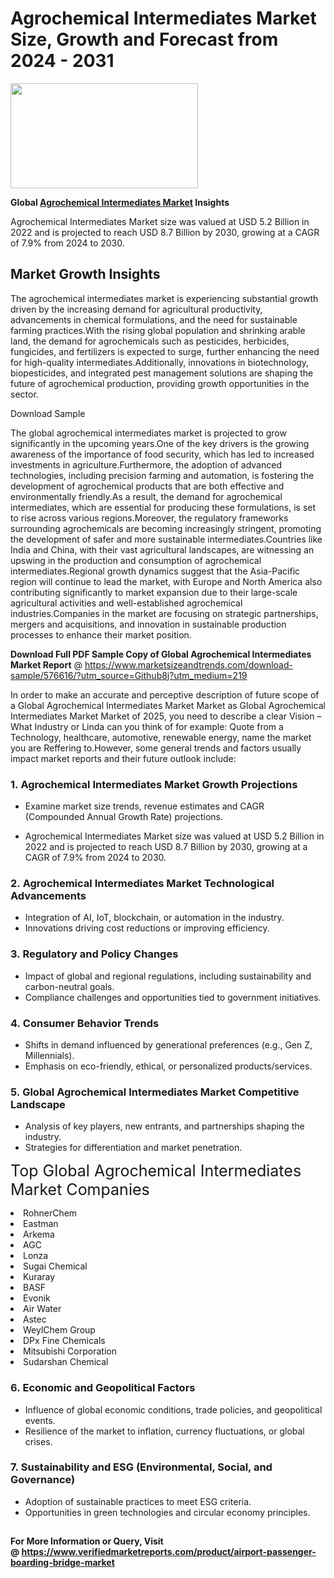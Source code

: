<H1>Agrochemical Intermediates Market Size, Growth and Forecast from 2024 - 2031</H1><img class="aligncenter size-medium wp-image-584254" src="https://thirdeyenews.in/wp-content/uploads/2024/09/Global-Market-Research-300x168.jpeg" alt="" width="300" height="168" /><p><strong>Global&nbsp;<a href="https://www.marketsizeandtrends.com/download-sample/576616/?utm_source=Github8j?utm_medium=219">Agrochemical Intermediates Market</a> Insights</strong></p><p>Agrochemical Intermediates Market size was valued at USD 5.2 Billion in 2022 and is projected to reach USD 8.7 Billion by 2030, growing at a CAGR of 7.9% from 2024 to 2030.</p><p><h2>Market Growth Insights</h2> <p>The agrochemical intermediates market is experiencing substantial growth driven by the increasing demand for agricultural productivity, advancements in chemical formulations, and the need for sustainable farming practices.With the rising global population and shrinking arable land, the demand for agrochemicals such as pesticides, herbicides, fungicides, and fertilizers is expected to surge, further enhancing the need for high-quality intermediates.Additionally, innovations in biotechnology, biopesticides, and integrated pest management solutions are shaping the future of agrochemical production, providing growth opportunities in the sector.</p> <p>Download Sample</p> <p>The global agrochemical intermediates market is projected to grow significantly in the upcoming years.One of the key drivers is the growing awareness of the importance of food security, which has led to increased investments in agriculture.Furthermore, the adoption of advanced technologies, including precision farming and automation, is fostering the development of agrochemical products that are both effective and environmentally friendly.As a result, the demand for agrochemical intermediates, which are essential for producing these formulations, is set to rise across various regions.Moreover, the regulatory frameworks surrounding agrochemicals are becoming increasingly stringent, promoting the development of safer and more sustainable intermediates.Countries like India and China, with their vast agricultural landscapes, are witnessing an upswing in the production and consumption of agrochemical intermediates.Regional growth dynamics suggest that the Asia-Pacific region will continue to lead the market, with Europe and North America also contributing significantly to market expansion due to their large-scale agricultural activities and well-established agrochemical industries.Companies in the market are focusing on strategic partnerships, mergers and acquisitions, and innovation in sustainable production processes to enhance their market position.</p> <p></p><p><span class=""><strong>Download Full PDF Sample Copy of Global Agrochemical Intermediates Market Report</strong> @ <a href="https://www.marketsizeandtrends.com/download-sample/576616/?utm_source=Github8j?utm_medium=219" target="_blank">https://www.marketsizeandtrends.com/download-sample/576616/?utm_source=Github8j?utm_medium=219</a></span></p><p>In order to make an accurate and perceptive description of future scope of a Global&nbsp;Agrochemical Intermediates Market Market as Global&nbsp;Agrochemical Intermediates Market Market of 2025, you need to describe a clear Vision &ndash; What Industry or Linda can you think of for example: Quote from a Technology, healthcare, automotive, renewable energy, name the market you are Reffering to.However, some general trends and factors usually impact market reports and their future outlook include:</p><h3>1.&nbsp;<strong>Agrochemical Intermediates Market Growth Projections</strong></h3><ul><li>Examine market size trends, revenue estimates and CAGR (Compounded Annual Growth Rate) projections.</li><li><p>Agrochemical Intermediates Market size was valued at USD 5.2 Billion in 2022 and is projected to reach USD 8.7 Billion by 2030, growing at a CAGR of 7.9% from 2024 to 2030.</p></li></ul><h3>2.&nbsp;<strong>Agrochemical Intermediates Market Technological Advancements</strong></h3><ul><li>Integration of AI, IoT, blockchain, or automation in the industry.</li><li>Innovations driving cost reductions or improving efficiency.</li></ul><h3>3.&nbsp;<strong>Regulatory and Policy Changes</strong></h3><ul><li>Impact of global and regional regulations, including sustainability and carbon-neutral goals.</li><li>Compliance challenges and opportunities tied to government initiatives.</li></ul><h3>4.&nbsp;<strong>Consumer Behavior Trends</strong></h3><ul><li>Shifts in demand influenced by generational preferences (e.g., Gen Z, Millennials).</li><li>Emphasis on eco-friendly, ethical, or personalized products/services.</li></ul><h3>5.&nbsp;<strong>Global Agrochemical Intermediates Market Competitive Landscape</strong></h3><ul><li>Analysis of key players, new entrants, and partnerships shaping the industry.</li><li>Strategies for differentiation and market penetration.</li></ul><p data-pm-slice="1 1 []"><span style="color: inherit; font-family: inherit; font-size: 25px;">Top Global Agrochemical Intermediates Market Companies</span></p><div class="" data-test-id=""><p><li>RohnerChem</li><li> Eastman</li><li> Arkema</li><li> AGC</li><li> Lonza</li><li> Sugai Chemical</li><li> Kuraray</li><li> BASF</li><li> Evonik</li><li> Air Water</li><li> Astec</li><li> WeylChem Group</li><li> DPx Fine Chemicals</li><li> Mitsubishi Corporation</li><li> Sudarshan Chemical</li></p></div><h3>6.&nbsp;<strong>Economic and Geopolitical Factors</strong></h3><ul><li>Influence of global economic conditions, trade policies, and geopolitical events.</li><li>Resilience of the market to inflation, currency fluctuations, or global crises.</li></ul><h3>7.&nbsp;<strong>Sustainability and ESG (Environmental, Social, and Governance)</strong></h3><ul><li>Adoption of sustainable practices to meet ESG criteria.</li><li>Opportunities in green technologies and circular economy principles.</li></ul><h2><strong style="font-size: 14px;">For More Information or Query, Visit @&nbsp;</strong><a style="background-color: #ffffff; font-size: 14px;" href="https://www.marketsizeandtrends.com/report/agrochemical-intermediates-market/" target="_blank">https://www.verifiedmarketreports.com/product/airport-passenger-boarding-bridge-market</a></h2>